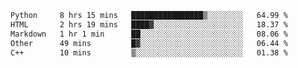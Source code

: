 <!--START_SECTION:waka-->

```txt
Python     8 hrs 15 mins   ████████████████▒░░░░░░░░   64.99 %
HTML       2 hrs 19 mins   ████▓░░░░░░░░░░░░░░░░░░░░   18.37 %
Markdown   1 hr 1 min      ██░░░░░░░░░░░░░░░░░░░░░░░   08.06 %
Other      49 mins         █▓░░░░░░░░░░░░░░░░░░░░░░░   06.44 %
C++        10 mins         ▒░░░░░░░░░░░░░░░░░░░░░░░░   01.38 %
```

<!--END_SECTION:waka-->
